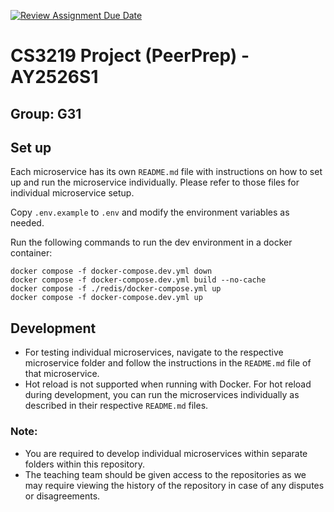 [![Review Assignment Due Date](https://classroom.github.com/assets/deadline-readme-button-22041afd0340ce965d47ae6ef1cefeee28c7c493a6346c4f15d667ab976d596c.svg)](https://classroom.github.com/a/QUdQy4ix)
# CS3219 Project (PeerPrep) - AY2526S1
## Group: G31

## Set up
Each microservice has its own `README.md` file with instructions on how to set up and run the microservice individually. Please refer to those files for individual microservice setup.

Copy `.env.example` to `.env` and modify the environment variables as needed.

Run the following commands to run the dev environment in a docker container:
```
docker compose -f docker-compose.dev.yml down
docker compose -f docker-compose.dev.yml build --no-cache
docker compose -f ./redis/docker-compose.yml up
docker compose -f docker-compose.dev.yml up
```

## Development
- For testing individual microservices, navigate to the respective microservice folder and follow the instructions in the `README.md` file of that microservice.
- Hot reload is not supported when running with Docker. For hot reload during development, you can run the microservices individually as described in their respective `README.md` files.

### Note: 
- You are required to develop individual microservices within separate folders within this repository.
- The teaching team should be given access to the repositories as we may require viewing the history of the repository in case of any disputes or disagreements. 
